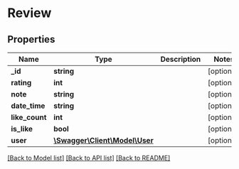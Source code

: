 # Review

## Properties
Name | Type | Description | Notes
------------ | ------------- | ------------- | -------------
**_id** | **string** |  | [optional] 
**rating** | **int** |  | [optional] 
**note** | **string** |  | [optional] 
**date_time** | **string** |  | [optional] 
**like_count** | **int** |  | [optional] 
**is_like** | **bool** |  | [optional] 
**user** | [**\Swagger\Client\Model\User**](User.md) |  | [optional] 

[[Back to Model list]](../README.md#documentation-for-models) [[Back to API list]](../README.md#documentation-for-api-endpoints) [[Back to README]](../README.md)


